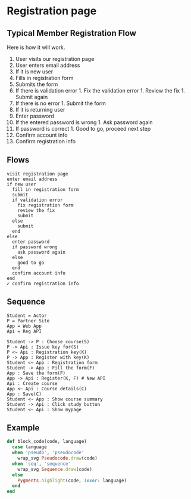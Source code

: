 # Registration page

## Typical Member Registration Flow

Here is how it will work.

1. User visits our registration page
1. User enters email address
1. If it is new user
  1. Fills in registration form
  1. Submits the form
  1. If there is validation error
    1. Fix the validation error
    1. Review the fix
    1. Submit again
  1. If there is no error
    1. Submit the form
1. If it is returning user
  1. Enter password
  1. If the entered password is wrong
    1. Ask password again
  1. If password is correct
    1. Good to go, proceed next step
  1. Confirm account info
1. Confirm registration info

<p class="page-break"><!-- break --></p>

## Flows

```pseudo
visit registration page
enter email address
if new user
  fill in registration form
  submit
  if validation error
    fix registration form
    review the fix
    submit
  else
    submit
  end
else
  enter password
  if password wrong
    ask password again
  else
    good to go
  end
  confirm account info
end
✓ confirm registration info
```

<p class="page-break"><!-- break --></p>

## Sequence

```sequence
Student = Actor
P = Partner Site
App = Web App
Api = Reg API

Student -> P : Choose course(S)
P -> Api : Issue key for(S)
P <~ Api : Registration key(K)
P -> App : Register with key(K)
Student <~ App : Registration form
Student -> App : Fill the form(F)
App : Save the form(F)
App -> Api : Register(K, F) # New API
Api : Create course
App <~ Api : Course details(C)
App : Save(C)
Student <~ App : Show course summary
Student -> Api : Click study button
Student <~ Api : Show mypage
```

## Example

```ruby
def block_code(code, language)
  case language
  when 'pseudo', 'pseudocode'
    wrap_svg Pseudocode.draw(code)
  when 'seq', 'sequence'
    wrap_svg Sequence.draw(code)
  else
    Pygments.highlight(code, lexer: language)
  end
end
```
